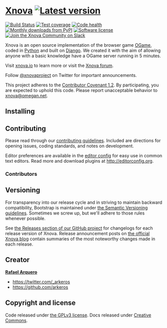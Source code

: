 # [Xnova](https://xnova.github.io) [![Latest version](https://img.shields.io/pypi/v/cookiecutter.svg)](https://pypi.python.org/pypi/cookiecutter)

[![Build Status](https://travis-ci.org/atom/atom.svg?branch=master)](https://travis-ci.org/atom/atom)
[![Test coverage](https://coveralls.io/repos/jcassee/django-analytical/badge.svg)](https://coveralls.io/r/jcassee/django-analytical)
[![Code health](https://landscape.io/github/jcassee/django-analytical/master/landscape.svg?style=flat)](https://landscape.io/github/jcassee/django-analytical/master)
[![Monthly downloads from PyPI](https://img.shields.io/pypi/dm/django-analytical.svg)](https://pypi.python.org/pypi/django-analytical)
[![Software license](https://img.shields.io/pypi/l/django-analytical.svg)](https://github.com/xnova/xnova/blob/master/LICENSE)
[![Join the Xnova Community on Slack](http://xnova-slack.herokuapp.com/badge.svg)](http://xnova-slack.herokuapp.com/)

Xnova is an open source implementation of the browser game [OGame](https://en.wikipedia.org/wiki/OGame), coded in [Python](https://www.python.org) and built on [Django](https://www.djangoproject.com). We created it with the aim of allowing anyone with a basic knowledge have a OGame server running in 5 minutes.

Visit [xnova.io](https://xnova.github.io) to learn more or visit the [Xnova forum](https://discuss.xnova.io).

Follow [@xnovaproject](https://twitter.com/xnovaproject) on Twitter for important announcements.

This project adheres to the [Contributor Covenant 1.2](http://contributor-covenant.org/version/1/2/0).
By participating, you are expected to uphold this code. Please report unacceptable behavior to xnova@omegan.net.

## Installing

## Contributing

Please read through our [contributing guidelines](https://github.com/xnova/xnova/blob/master/CONTRIBUTING.md). Included are directions for opening issues, coding standards, and notes on development.

Editor preferences are available in the [editor config](https://github.com/xnova/xnova/blob/master/.editorconfig) for easy use in common text editors. Read more and download plugins at <http://editorconfig.org>.

### Contributors

## Versioning

For transparency into our release cycle and in striving to maintain backward compatibility, Bootstrap is maintained under [the Semantic Versioning guidelines](http://semver.org/). Sometimes we screw up, but we'll adhere to those rules whenever possible.

See [the Releases section of our GitHub project](https://github.com/xnova/xnova/releases) for changelogs for each release version of Xnova. Release announcement posts on [the official Xnova blog](http://blog.xnova.io) contain summaries of the most noteworthy changes made in each release.

## Creator

**[Rafael Arquero](http://rafael.arque.ro)**

* <https://twitter.com/_arkeros>
* <https://github.com/arkeros>

## Copyright and license

Code released under [the GPLv3 license](https://github.com/xnova/xnova/blob/master/LICENSE). Docs released under [Creative Commons](https://github.com/xnova/xnova/blob/master/docs/LICENSE).
